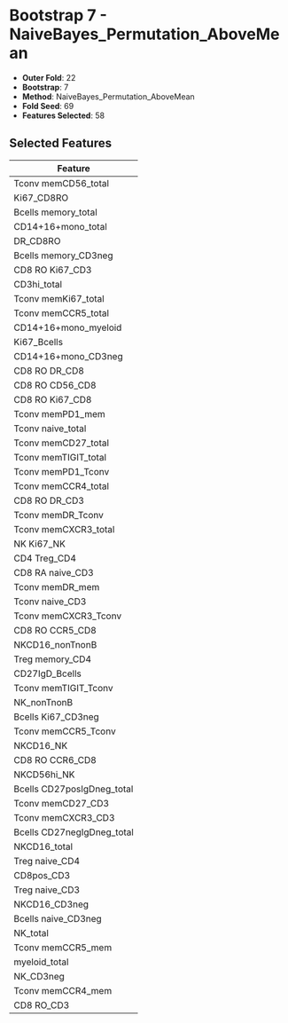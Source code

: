 # Bootstrap 7 - NaiveBayes_Permutation_AboveMean

- **Outer Fold**: 22
- **Bootstrap**: 7
- **Method**: NaiveBayes_Permutation_AboveMean
- **Fold Seed**: 69
- **Features Selected**: 58

## Selected Features

| Feature |
|---------|
| Tconv memCD56_total |
| Ki67_CD8RO |
| Bcells memory_total |
| CD14+16+mono_total |
| DR_CD8RO |
| Bcells memory_CD3neg |
| CD8  RO Ki67_CD3 |
| CD3hi_total |
| Tconv memKi67_total |
| Tconv memCCR5_total |
| CD14+16+mono_myeloid |
| Ki67_Bcells |
| CD14+16+mono_CD3neg |
| CD8 RO DR_CD8 |
| CD8 RO CD56_CD8 |
| CD8 RO Ki67_CD8 |
| Tconv memPD1_mem |
| Tconv naive_total |
| Tconv memCD27_total |
| Tconv memTIGIT_total |
| Tconv memPD1_Tconv |
| Tconv memCCR4_total |
| CD8 RO DR_CD3 |
| Tconv memDR_Tconv |
| Tconv memCXCR3_total |
| NK Ki67_NK |
| CD4 Treg_CD4 |
| CD8 RA naive_CD3 |
| Tconv memDR_mem |
| Tconv naive_CD3 |
| Tconv memCXCR3_Tconv |
| CD8 RO CCR5_CD8 |
| NKCD16_nonTnonB |
| Treg memory_CD4 |
| CD27IgD_Bcells |
| Tconv memTIGIT_Tconv |
| NK_nonTnonB |
| Bcells Ki67_CD3neg |
| Tconv memCCR5_Tconv |
| NKCD16_NK |
| CD8 RO CCR6_CD8 |
| NKCD56hi_NK |
| Bcells CD27posIgDneg_total |
| Tconv memCD27_CD3 |
| Tconv memCXCR3_CD3 |
| Bcells CD27negIgDneg_total |
| NKCD16_total |
| Treg naive_CD4 |
| CD8pos_CD3 |
| Treg naive_CD3 |
| NKCD16_CD3neg |
| Bcells naive_CD3neg |
| NK_total |
| Tconv memCCR5_mem |
| myeloid_total |
| NK_CD3neg |
| Tconv memCCR4_mem |
| CD8 RO_CD3 |

